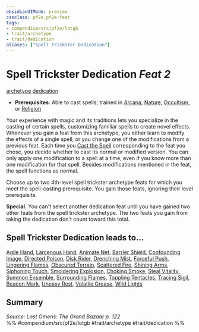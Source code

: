 ```yaml
---
obsidianUIMode: preview
cssclass: pf2e,pf2e-feat
tags:
- compendium/src/pf2e/lotgb
- trait/archetype
- trait/dedication
aliases: ["Spell Trickster Dedication"]
---
```

# Spell Trickster Dedication  *Feat 2*  
[archetype](../../rules/traits/archetype.md)  [dedication](../../rules/traits/dedication.md)  

- **Prerequisites**: Able to cast spells; trained in [Arcana](../skills.md#Arcana), [Nature](../skills.md#Nature), [Occultism](../skills.md#Occultism), or [Religion](../skills.md#Religion)

Your experience with magic and its traditions lets you specialize in the casting of certain spells, customizing familiar spells to create novel effects. Whenever you gain a feat from this archetype, you either learn to modify the effects of a single spell, or you change one of the modifications from a previous feat. Each time you [Cast the Spell](../../rules/actions/cast-a-spell.md) corresponding to the feat you chose, you decide whether to cast its normal or modified version. You can only apply one modification to a spell at a time, even if you know more than one modification for that spell. Besides modifications mentioned in the feat, the spell functions as normal.

Choose up to two 4th-level spell trickster archetype feats for which you meet the spell-casting prerequisite. You gain those feats, ignoring their level prerequisite.

**Special.** You can't select another dedication feat until you have gained two other feats from the spell trickster archetype. The two feats you gain from taking the dedication don't count toward this total.

## Spell Trickster Dedication leads to...

[Agile Hand](agile-hand-lotgb.md), [Larcenous Hand](larcenous-hand-lotgb.md), [Animate Net](animate-net-lotgb.md), [Barrier Shield](barrier-shield-lotgb.md), [Confounding Image](confounding-image-lotgb.md), [Directed Poison](directed-poison-lotgb.md), [Disk Rider](disk-rider-lotgb.md), [Drenching Mist](drenching-mist-lotgb.md), [Forceful Push](forceful-push-lotgb.md), [Lingering Flames](lingering-flames-lotgb.md), [Obscured Terrain](obscured-terrain-lotgb.md), [Scattered Fire](scattered-fire-lotgb.md), [Shining Arms](shining-arms-lotgb.md), [Siphoning Touch](siphoning-touch-lotgb.md), [Smoldering Explosion](smoldering-explosion-lotgb.md), [Choking Smoke](choking-smoke-lotgb.md), [Steal Vitality](steal-vitality-lotgb.md), [Summon Ensemble](summon-ensemble-lotgb.md), [Surrounding Flames](surrounding-flames-lotgb.md), [Toppling Tentacles](toppling-tentacles-lotgb.md), [Tracing Sigil](tracing-sigil-lotgb.md), [Beacon Mark](beacon-mark-lotgb.md), [Uneasy Rest](uneasy-rest-lotgb.md), [Volatile Grease](volatile-grease-lotgb.md), [Wild Lights](wild-lights-lotgb.md)

## Summary

*Source: Lost Omens: The Grand Bazaar p. 122*  
%% #compendium/src/pf2e/lotgb #trait/archetype #trait/dedication %%